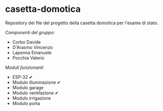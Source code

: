 # casetta-domotica
Repository dei file del progetto della casetta domotica per l'esame di stato.

*Componenti del gruppo:*
- Corbo Davide
- D'Arasmo Vincenzo
- Lapenna Emanuele
- Pocchia Valerio

*Moduli funzionanti*
- ESP-32 ✔
- Modulo illuminazione ✔
- Modulo garage
- Modulo ventilazione ✔
- Modulo irrigazione
- Modulo porta